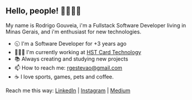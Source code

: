## Hello, people! 👋👨🏽‍💻

My name is Rodrigo Gouveia, i'm a Fullstack Software Developer living in Minas Gerais, and i'm enthusiast for new technologies. 

- 🕤 I'm a Software Developer for +3 years ago
- 👨🏽‍💻 I'm currently working at [HST Card Technology](https://www.hst.com.br/pt-br/)
- 📚 Always creating and studying new projects
- 📫 How to reach me: [rgestevao@gmail.com](rgestevao@gmail.com)
- ☕ I love sports, games, pets and coffee. 

Reach me this way: [LinkedIn](https://www.linkedin.com/in/rodrigogouveiae/) | [Instagram](https://www.instagram.com/rodrigoge_/) | [Medium](https://medium.com/@rodrigoge)
